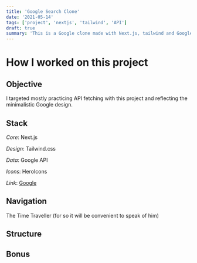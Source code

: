 ```yaml
---
title: 'Google Search Clone'
date: '2021-05-14'
tags: ['project', 'nextjs', 'tailwind', 'API']
draft: true
summary: 'This is a Google clone made with Next.js, tailwind and Google API. The goal was to practice server side rendering and fetch + render the API call results'
---
```


# How I worked on this project

## Objective

I targeted mostly practicing API fetching with this project and reflecting the minimalistic Google design.

## Stack

_Core_: Next.js

_Design_: Tailwind.css

_Data_: Google API

_Icons_: HeroIcons

_Link_: [Google](https://google-nextjs-kirill.vercel.app/)

## Navigation

The Time Traveller (for so it will be convenient to speak of him)

## Structure

## Bonus

